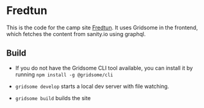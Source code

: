 # Fredtun
This is the code for the camp site [Fredtun](https://fredtun.org). It uses Gridsome in the frontend,
which fetches the content from sanity.io using graphql. 
 
## Build
* If you do not have the Gridsome CLI tool available, you can install it by running ```npm install -g @gridsome/cli```

* ```gridsome develop``` starts a local dev server with file watching.

* ```gridsome build``` builds the site
